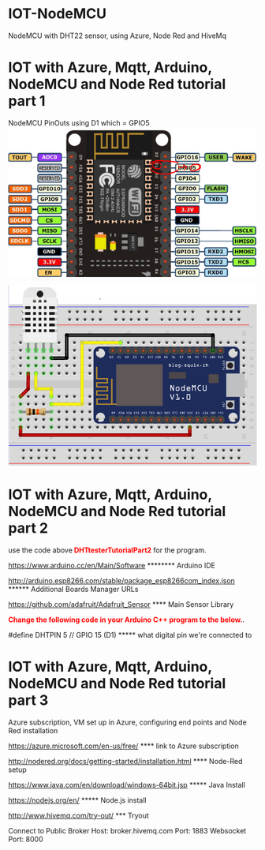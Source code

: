 # IOT-NodeMCU
NodeMCU with DHT22 sensor, using Azure, Node Red and HiveMq

# IOT with Azure, Mqtt, Arduino, NodeMCU and Node Red tutorial part 1

NodeMCU PinOuts using D1 which = GPIO5
![Screenshot](NodeMCUPinOut.PNG)

![Screenshot](NodeMCUDHT22Fritz.PNG)


# IOT with Azure, Mqtt, Arduino, NodeMCU and Node Red tutorial part 2

use the code above<b style='color:red'> DHTtesterTutorialPart2</b> for the program.

https://www.arduino.cc/en/Main/Software ******** Arduino IDE

http://arduino.esp8266.com/stable/package_esp8266com_index.json ****** Additional Boards Manager URLs

https://github.com/adafruit/Adafruit_Sensor **** Main Sensor Library

<b style='color:red'>Change the following code in your Arduino C++ program to the below.</b>.

#define DHTPIN 5  // GPIO 15 (D1) ***** what digital pin we're connected to


# IOT with Azure, Mqtt, Arduino, NodeMCU and Node Red tutorial part 3


Azure subscription, VM set up in Azure, configuring end points and Node Red installation

https://azure.microsoft.com/en-us/free/ **** link to Azure subscription

http://nodered.org/docs/getting-started/installation.html **** Node-Red setup

https://www.java.com/en/download/windows-64bit.jsp ***** Java Install

https://nodejs.org/en/ ***** Node.js install

http://www.hivemq.com/try-out/ *** Tryout

Connect to Public Broker
Host: broker.hivemq.com
Port: 1883
Websocket Port: 8000
